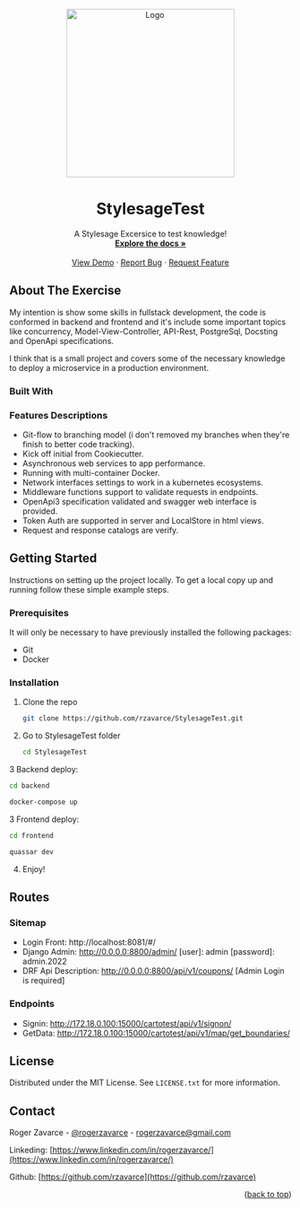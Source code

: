  

<!-- PROJECT LOGO -->
<br />
<div align="center">
  <a href="https://carto.com/">
    <img src="https://stylesage.co/_nuxt/img/logo_standard.379f4cc.svg" alt="Logo" width="300">
  </a>

  <h1 align="center">StylesageTest</h1>

  <p align="center">
    A Stylesage Excersice to test knowledge!
    <br />
    <a href="https://github.com/othneildrew/Best-README-Template"><strong>Explore the docs »</strong></a>
    <br />
    <br />
    <a href="https://github.com/othneildrew/Best-README-Template">View Demo</a>
    ·
    <a href="https://github.com/othneildrew/Best-README-Template/issues">Report Bug</a>
    ·
    <a href="https://github.com/othneildrew/Best-README-Template/issues">Request Feature</a>
  </p>
</div>


## About The Exercise

My intention is show some skills in fullstack development, the code is conformed in backend and frontend 
and it's include some important topics like concurrency, Model-View-Controller, API-Rest, PostgreSql, Docsting and OpenApi specifications.

I think that is a small project and covers some of the necessary knowledge to deploy a microservice in a production environment.

### Built With

### Features Descriptions

* Git-flow to branching model (i don't removed my branches when they're finish to better code tracking).
* Kick off initial from Cookiecutter.
* Asynchronous web services to app performance.
* Running with multi-container Docker.
* Network interfaces settings to work in a kubernetes ecosystems.
* Middleware functions support to validate requests in endpoints.
* OpenApi3 specification validated and swagger web interface is provided.
* Token Auth are supported in server and LocalStore in html views.
* Request and response catalogs are verify.

<!-- GETTING STARTED -->
## Getting Started

Instructions on setting up the project locally.
To get a local copy up and running follow these simple example steps.

### Prerequisites

It will only be necessary to have previously installed the following packages:

* Git
* Docker

### Installation

1. Clone the repo
   ```sh
   git clone https://github.com/rzavarce/StylesageTest.git
   ```
2. Go to StylesageTest folder
   ```sh
   cd StylesageTest
   ```
3 Backend deploy:
   ```sh
   cd backend
   ```
   ```sh
   docker-compose up
   ```   
3 Frontend deploy:
   ```sh
   cd frontend
   ```
   ```sh
   quassar dev
   ```
4. Enjoy! 


## Routes

### Sitemap
* Login Front: http://localhost:8081/#/ 
* Django Admin: http://0.0.0.0:8800/admin/
  [user]: admin
  [password]: admin.2022
* DRF Api Description: http://0.0.0.0:8800/api/v1/coupons/
  [Admin Login is required]

### Endpoints
* Signin: http://172.18.0.100:15000/cartotest/api/v1/signon/
* GetData: http://172.18.0.100:15000/cartotest/api/v1/map/get_boundaries/

## License

Distributed under the MIT License. See `LICENSE.txt` for more information.

## Contact

Roger Zavarce - [@rogerzavarce](https://twitter.com/rogerzavarce) - rogerzavarce@gmail.com

Linkeding: [https://www.linkedin.com/in/rogerzavarce/](https://www.linkedin.com/in/rogerzavarce/)

Github: [https://github.com/rzavarce](https://github.com/rzavarce)

<p align="right">(<a href="#top">back to top</a>)</p>

